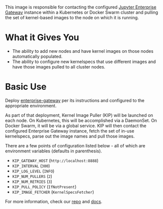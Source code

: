 This image is responsible for contacting the configured [Jupyter Enterprise Gateway](https://jupyter-enterprise-gateway.readthedocs.io/en/latest/) instance within a Kubernetes or Docker Swarm cluster and pulling the set of kernel-based images to the node on which it is running.

# What it Gives You

- The ability to add new nodes and have kernel images on those nodes automatically populated.
- The ability to configure new kernelspecs that use different images and have those images pulled to all cluster nodes.

# Basic Use

Deploy [enterprise-gateway](https://hub.docker.com/r/elyra/enterprise-gateway/) per its instructions and configured to the appropriate environment.

As part of that deployment, Kernel Image Puller (KIP) will be launched on each node. On Kubernetes, this will be accomplished via a DaemonSet. On Docker Swarm, it will be via a global service. KIP will then contact the configured Enterprise Gateway instance, fetch the set of in-use kernelspecs, parse out the image names and pull those images.

There are a few points of configuration listed below - all of which are environment variables (defaults in parenthesis).

- `KIP_GATEWAY_HOST` (`http://localhost:8888`)
- `KIP_INTERVAL` (`300`)
- `KIP_LOG_LEVEL` (`INFO`)
- `KIP_NUM_PULLERS` (`2`)
- `KIP_NUM_RETRIES` (`3`)
- `KIP_PULL_POLICY` (`IfNotPresent`)
- `KIP_IMAGE_FETCHER` (`KernelSpecsFetcher`)

For more information, check our [repo](https://github.com/jupyter-server/enterprise_gateway) and [docs](https://jupyter-enterprise-gateway.readthedocs.io/en/latest/).

